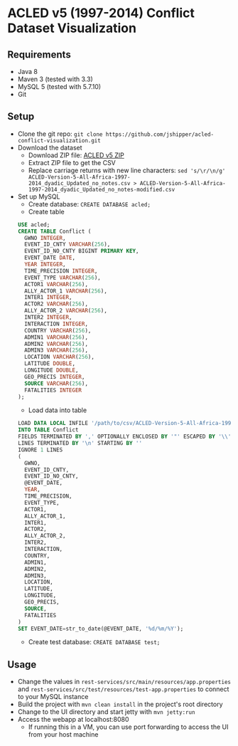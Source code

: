 # ACLED v5 (1997-2014) Conflict Dataset Visualization

## Requirements
* Java 8
* Maven 3 (tested with 3.3)
* MySQL 5 (tested with 5.7.10)
* Git

## Setup
* Clone the git repo: `git clone https://github.com/jshipper/acled-conflict-visualization.git`
* Download the dataset
  * Download ZIP file: [ACLED v5 ZIP](http://www.acleddata.com/wp-content/uploads/2015/06/ACLED-Version-5-All-Africa-1997-2014_dyadic_Updated_csv-no-notes.zip)
  * Extract ZIP file to get the CSV
  * Replace carriage returns with new line characters: `sed 's/\r/\n/g' ACLED-Version-5-All-Africa-1997-2014_dyadic_Updated_no_notes.csv > ACLED-Version-5-All-Africa-1997-2014_dyadic_Updated_no_notes-modified.csv` 
* Set up MySQL
  * Create database: `CREATE DATABASE acled;`
  * Create table
  ```sql
  USE acled;
  CREATE TABLE Conflict (
    GWNO INTEGER,
    EVENT_ID_CNTY VARCHAR(256),
    EVENT_ID_NO_CNTY BIGINT PRIMARY KEY,
    EVENT_DATE DATE,
    YEAR INTEGER,
    TIME_PRECISION INTEGER,
    EVENT_TYPE VARCHAR(256),
    ACTOR1 VARCHAR(256),
    ALLY_ACTOR_1 VARCHAR(256),
    INTER1 INTEGER,
    ACTOR2 VARCHAR(256),
    ALLY_ACTOR_2 VARCHAR(256),
    INTER2 INTEGER,
    INTERACTION INTEGER,
    COUNTRY VARCHAR(256),
    ADMIN1 VARCHAR(256),
    ADMIN2 VARCHAR(256),
    ADMIN3 VARCHAR(256),
    LOCATION VARCHAR(256),
    LATITUDE DOUBLE,
    LONGITUDE DOUBLE,
    GEO_PRECIS INTEGER,
    SOURCE VARCHAR(256),
    FATALITIES INTEGER
  );
  ```
  * Load data into table
  ```sql
  LOAD DATA LOCAL INFILE '/path/to/csv/ACLED-Version-5-All-Africa-1997-2014_dyadic_Updated_no_notes-modified.csv'
  INTO TABLE Conflict
  FIELDS TERMINATED BY ',' OPTIONALLY ENCLOSED BY '"' ESCAPED BY '\\'
  LINES TERMINATED BY '\n' STARTING BY ''
  IGNORE 1 LINES
  (
    GWNO,
    EVENT_ID_CNTY,
    EVENT_ID_NO_CNTY,
    @EVENT_DATE,
    YEAR,
    TIME_PRECISION,
    EVENT_TYPE,
    ACTOR1,
    ALLY_ACTOR_1,
    INTER1,
    ACTOR2,
    ALLY_ACTOR_2,
    INTER2,
    INTERACTION,
    COUNTRY,
    ADMIN1,
    ADMIN2,
    ADMIN3,
    LOCATION,
    LATITUDE,
    LONGITUDE,
    GEO_PRECIS,
    SOURCE,
    FATALITIES
  )
  SET EVENT_DATE=str_to_date(@EVENT_DATE, '%d/%m/%Y');
  ```
  * Create test database: `CREATE DATABASE test;`

## Usage
* Change the values in `rest-services/src/main/resources/app.properties` and `rest-services/src/test/resources/test-app.properties` to connect to your MySQL instance
* Build the project with `mvn clean install` in the project's root directory
* Change to the UI directory and start jetty with `mvn jetty:run`
* Access the webapp at localhost:8080
  * If running this in a VM, you can use port forwarding to access the UI from your host machine
